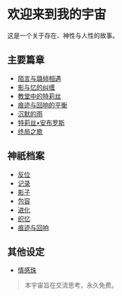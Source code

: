  # 欢迎来到我的宇宙

这是一个关于存在、神性与人性的故事。

## 主要篇章

* [陌言与璐倾相遇](chapter1.md)
* [影与忆的纠缠](chapter2.md)
* [教堂中的特莉丝](chapter3.md)
* [痕迹与回响的平衡](chapter4.md)
* [沉默的雨](chapter5.md)
* [特莉丝•安布罗斯](chapter6.md)
* [终局之歌](finale.md)

## 神祇档案

* [反位](antithesis.md)
* [记录](record.md)
* [影子](shadow.md)
* [包容](containment.md)
* [进化](evolution.md)
* [织忆](weave_memory.md)
* [痕迹与回响](trace_and_echo.md)

## 其他设定

* [情感珠](emotion_pearl.md)

> 本宇宙旨在交流思考，永久免费。
